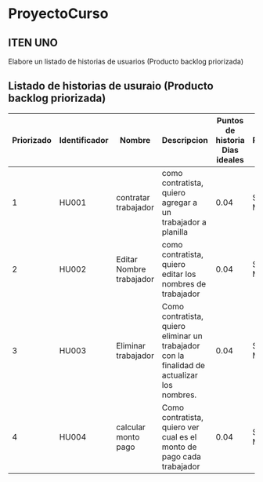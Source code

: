 # ProyectoCurso
## ITEN UNO
  Elabore un listado de historias de usuarios (Producto backlog priorizada)
## Listado de historias de usuraio (Producto backlog priorizada)

| Priorizado | Identificador | Nombre | Descripcion | Puntos de historia Dias ideales| Responsable|
|-------------|--------------|---------|-------------|-------------------------------|-------------|
| 1 | HU001 | contratar trabajador| como contratista, quiero agregar a un trabajador a planilla| 0.04 |	Scrum Master |
| 2 | HU002  |Editar Nombre trabajador |como contratista, quiero editar los nombres de trabajador| 0.04  | 	Scrum Master|
| 3 | HU003  |Eliminar trabajador |Como contratista, quiero eliminar un trabajador con la finalidad de actualizar los nombres.| 0.04  |	Scrum Master |
| 4 | HU004  |calcular  monto pago |Como contratista, quiero ver cual es el monto de pago cada trabajador| 0.04  | 	Scrum Master|
